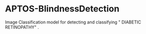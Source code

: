 # APTOS-BlindnessDetection
Image Classification model  for detecting and classifying  " DIABETIC RETINOPATHY"  .
